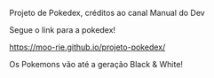 Projeto de Pokedex, créditos ao canal Manual do Dev

Segue o link para a pokedex!

https://moo-rie.github.io/projeto-pokedex/

Os Pokemons vão até a geração Black & White! 
